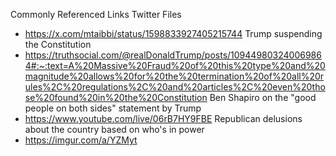 Commonly Referenced Links
Twitter Files
- https://x.com/mtaibbi/status/1598833927405215744
Trump suspending the Constitution
- https://truthsocial.com/@realDonaldTrump/posts/109449803240069864#:~:text=A%20Massive%20Fraud%20of%20this%20type%20and%20magnitude%20allows%20for%20the%20termination%20of%20all%20rules%2C%20regulations%2C%20and%20articles%2C%20even%20those%20found%20in%20the%20Constitution
Ben Shapiro on the "good people on both sides" statement by Trump
- https://www.youtube.com/live/06rB7HY9FBE
Republican delusions about the country based on who's in power
- https://imgur.com/a/YZMyt
